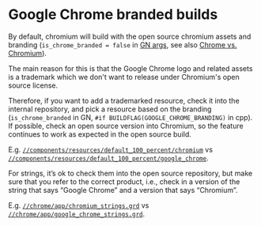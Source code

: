 # Google Chrome branded builds

By default, chromium will build with the open source chromium assets and
branding (`is_chrome_branded = false` in [GN
 args](https://www.chromium.org/developers/gn-build-configuration), see
also [Chrome vs. Chromium](chromium_browser_vs_google_chrome.md)).

The main reason for this is that the Google Chrome logo and related assets is
a trademark which we don't want to release under Chromium's open source
license.

Therefore, if you want to add a trademarked resource, check it into the
internal repository, and pick a resource based on the branding
(`is_chrome_branded` in GN, `#if BUILDFLAG(GOOGLE_CHROME_BRANDING)` in cpp). If
possible, check an open source version into Chromium, so the feature
continues to work as expected in the open source build.

E.g. [`//components/resources/default_100_percent/chromium`](../components/resources/default_100_percent/chromium) vs [`//components/resources/default_100_percent/google_chrome`](https://chrome-internal.googlesource.com/chrome/components/default_100_percent/google_chrome/).

For strings, it’s ok to check them into the open source repository, but make sure that you refer to the correct product, i.e., check in a version of the string that says “Google Chrome” and a version that says “Chromium”.

E.g. [`//chrome/app/chromium_strings.grd`](../chrome/app/chromium_strings.grd) vs [`//chrome/app/google_chrome_strings.grd`](../chrome/app/google_chrome_strings.grd).
